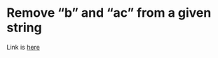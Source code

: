 # Remove “b” and “ac” from a given string
Link is [here](https://practice.geeksforgeeks.org/problems/remove-b-and-ac-from-a-given-string/0)